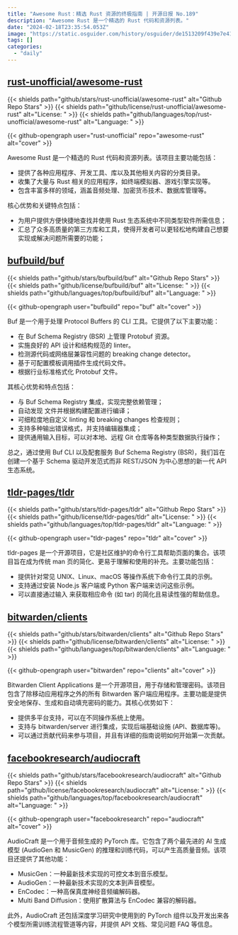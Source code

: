 ```yaml
---
title: "Awesome Rust：精选 Rust 资源的终极指南 | 开源日报 No.189"
description: "Awesome Rust 是一个精选的 Rust 代码和资源列表。"
date: "2024-02-18T23:35:54.053Z"
image: "https://static.osguider.com/history/osguider/de1513209f439e7e41d87863d0702bdd.png"
tags: []
categories:
  - "daily"
---
```


## [rust-unofficial/awesome-rust](https://github.com/rust-unofficial/awesome-rust)

{{< shields path="github/stars/rust-unofficial/awesome-rust" alt="Github Repo Stars" >}} {{< shields path="github/license/rust-unofficial/awesome-rust" alt="License: " >}} {{< shields path="github/languages/top/rust-unofficial/awesome-rust" alt="Language: " >}}

{{< github-opengraph user="rust-unofficial" repo="awesome-rust" alt="cover" >}}

Awesome Rust 是一个精选的 Rust 代码和资源列表。该项目主要功能包括：

- 提供了各种应用程序、开发工具、库以及其他相关内容的分类目录。
- 收集了大量与 Rust 相关的应用程序，如终端模拟器、游戏引擎实现等。
- 包含丰富多样的领域，涵盖音频处理、加密货币技术、数据库管理等。

核心优势和关键特点包括：

- 为用户提供方便快捷地查找并使用 Rust 生态系统中不同类型软件所需信息；
- 汇总了众多高质量的第三方库和工具，使得开发者可以更轻松地构建自己想要实现或解决问题所需要的功能；
  
## [bufbuild/buf](https://github.com/bufbuild/buf)

{{< shields path="github/stars/bufbuild/buf" alt="Github Repo Stars" >}} {{< shields path="github/license/bufbuild/buf" alt="License: " >}} {{< shields path="github/languages/top/bufbuild/buf" alt="Language: " >}}

{{< github-opengraph user="bufbuild" repo="buf" alt="cover" >}}

Buf 是一个用于处理 Protocol Buffers 的 CLI 工具。它提供了以下主要功能：

- 在 Buf Schema Registry (BSR) 上管理 Protobuf 资源。
- 实施良好的 API 设计和结构规范的 linter。
- 检测源代码或网络层兼容性问题的 breaking change detector。
- 基于可配置模板调用插件生成代码文件。
- 根据行业标准格式化 Protobuf 文件。

其核心优势和特点包括：

- 与 Buf Schema Registry 集成，实现完整依赖管理；
- 自动发现  文件并根据构建配置进行编译；
- 可细粒度地自定义 linting 和 breaking changes 检查规则；
- 支持多种输出错误格式，并支持编辑器集成；
- 提供通用输入目标，可以对本地、远程 Git 仓库等各种类型数据执行操作；

总之，通过使用 Buf CLI 以及配套服务 Buf Schema Registry (BSR)，我们旨在创建一个基于 Schema 驱动开发范式而非 REST/JSON 为中心思想的新一代 API 生态系统。
  
## [tldr-pages/tldr](https://github.com/tldr-pages/tldr)

{{< shields path="github/stars/tldr-pages/tldr" alt="Github Repo Stars" >}} {{< shields path="github/license/tldr-pages/tldr" alt="License: " >}} {{< shields path="github/languages/top/tldr-pages/tldr" alt="Language: " >}}

{{< github-opengraph user="tldr-pages" repo="tldr" alt="cover" >}}

tldr-pages 是一个开源项目，它是社区维护的命令行工具帮助页面的集合。该项目旨在成为传统 man 页的简化、更易于理解和使用的补充。主要功能包括：

- 提供针对常见 UNIX、Linux、macOS 等操作系统下命令行工具的示例。
- 支持通过安装 Node.js 客户端或 Python 客户端来访问这些示例。
- 可以直接通过输入  来获取相应命令 (如 tar) 的简化且易读性强的帮助信息。
  
## [bitwarden/clients](https://github.com/bitwarden/clients)

{{< shields path="github/stars/bitwarden/clients" alt="Github Repo Stars" >}} {{< shields path="github/license/bitwarden/clients" alt="License: " >}} {{< shields path="github/languages/top/bitwarden/clients" alt="Language: " >}}

{{< github-opengraph user="bitwarden" repo="clients" alt="cover" >}}

Bitwarden Client Applications 是一个开源项目，用于存储和管理密码。该项目包含了除移动应用程序之外的所有 Bitwarden 客户端应用程序。主要功能是提供安全地保存、生成和自动填充密码的能力。其核心优势如下：

- 提供多平台支持，可以在不同操作系统上使用。
- 支持与 bitwarden/server 进行集成，实现后端基础设施 (API、数据库等)。
- 可以通过贡献代码来参与项目，并且有详细的指南说明如何开始第一次贡献。
  
## [facebookresearch/audiocraft](https://github.com/facebookresearch/audiocraft)

{{< shields path="github/stars/facebookresearch/audiocraft" alt="Github Repo Stars" >}} {{< shields path="github/license/facebookresearch/audiocraft" alt="License: " >}} {{< shields path="github/languages/top/facebookresearch/audiocraft" alt="Language: " >}}

{{< github-opengraph user="facebookresearch" repo="audiocraft" alt="cover" >}}

AudioCraft 是一个用于音频生成的 PyTorch 库。它包含了两个最先进的 AI 生成模型 (AudioGen 和 MusicGen) 的推理和训练代码，可以产生高质量音频。该项目还提供了其他功能：

- MusicGen：一种最新技术实现的可控文本到音乐模型。
- AudioGen：一种最新技术实现的文本到声音模型。
- EnCodec：一种高保真度神经音频编解码器。
- Multi Band Diffusion：使用扩散算法与 EnCodec 兼容的解码器。

此外，AudioCraft 还包括深度学习研究中使用到的 PyTorch 组件以及开发出来各个模型所需训练流程管道等内容，并提供 API 文档、常见问题 FAQ 等信息。
  
